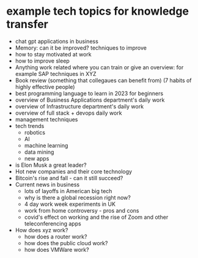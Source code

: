 # example tech topics for knowledge transfer

- chat gpt applications in business
- Memory: can it be improved? techniques to improve
- how to stay motivated at work
- how to improve sleep
- Anything work related where you can train or give an overview: for example SAP techniques in XYZ
- Book review (something that collegaues can benefit from) (7 habits of highly effective people)
- best programming language to learn in 2023 for beginners
- overview of Business Applications department's daily work
- overview of Infrastructure department's daily work
- overview of full stack + devops daily work
- management techniques
- tech trends
  - robotics
  - AI
  - machine learning
  - data mining
  - new apps
- is Elon Musk a great leader?
- Hot new companies and their core technology
- Bitcoin's rise and fall - can it still succeed?
- Current news in business
  - lots of layoffs in American big tech
  - why is there a global recession right now?
  - 4 day work week experiments in UK
  - work from home controversy - pros and cons
  - covid's effect on working and the rise of Zoom and other teleconferencing apps
- How does xyz work?
  - how does a router work?
  - how does the public cloud work?
  - how does VMWare work?
